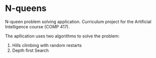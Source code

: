 # N-queens
N-queen problem solving application.
Curriculum project for the Artificial Intelligence course (COMP 417).

The apllication uses two algorithms to solve the problem: 
1. Hills climbing with random restarts
2. Depth first Search
